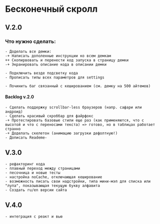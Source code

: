 # Бесконечный скролл

## V.2.0

### Что нужно сделать:
    - Доделать все демки:
    -+ Написать дополенные инструкции ко всем демкам 
    ++ Скопирвовать и перенести код запуска в страницу демки
    -+ Экранировать описание кода в описании демки

    - Подключить везде подсветку кода
    - Прописать типы всех параметров для settings

    - Починить баг связанный с кешированием (см. демку на 500 айтемов)

#### Backlog v.2.0
    - Сделать поддержку scrollbar-less браузеров (напр. сафари или андроид)
    - Сделать красивый скроббар для файрфокс
    -+ Протестировать базовые стили еще раз (как применяются, что с высотой и что с переносами текста) => готово, но в таблицах работает странно
    -+ Доделать скелетон (анимацию загрузки дефолтную!)
    - Дописать Reademe-

## V.3.0
    - рефакторинг кода
    - плавный переход между страницами
    - песочница и новые тесты
    - настройка noCache, отключающая кеширование
    - возможность писать свои надстройки, типа мини-мэп для списка или "лупа", показывающая текущую букву алфавита
    - Создать ru/en версии сайта


## V.4.0
    - интеграция с реакт и вью

